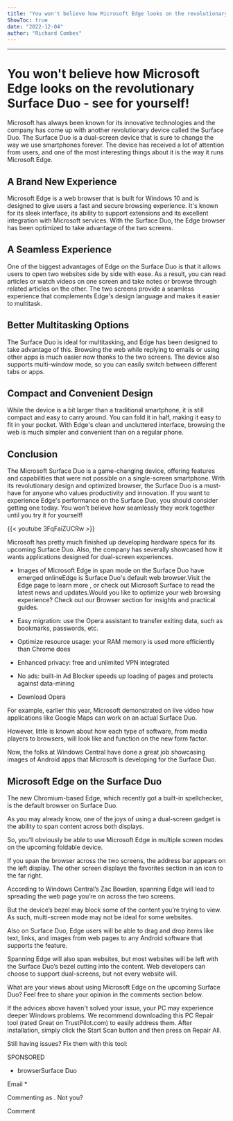 ```yaml
---
title: "You won't believe how Microsoft Edge looks on the revolutionary Surface Duo - see for yourself!"
ShowToc: true 
date: "2022-12-04"
author: "Richard Combes"
---
```

*****
# You won't believe how Microsoft Edge looks on the revolutionary Surface Duo - see for yourself!

Microsoft has always been known for its innovative technologies and the company has come up with another revolutionary device called the Surface Duo. The Surface Duo is a dual-screen device that is sure to change the way we use smartphones forever. The device has received a lot of attention from users, and one of the most interesting things about it is the way it runs Microsoft Edge.

## A Brand New Experience

Microsoft Edge is a web browser that is built for Windows 10 and is designed to give users a fast and secure browsing experience. It's known for its sleek interface, its ability to support extensions and its excellent integration with Microsoft services. With the Surface Duo, the Edge browser has been optimized to take advantage of the two screens.

## A Seamless Experience

One of the biggest advantages of Edge on the Surface Duo is that it allows users to open two websites side by side with ease. As a result, you can read articles or watch videos on one screen and take notes or browse through related articles on the other. The two screens provide a seamless experience that complements Edge's design language and makes it easier to multitask.

## Better Multitasking Options

The Surface Duo is ideal for multitasking, and Edge has been designed to take advantage of this. Browsing the web while replying to emails or using other apps is much easier now thanks to the two screens. The device also supports multi-window mode, so you can easily switch between different tabs or apps.

## Compact and Convenient Design

While the device is a bit larger than a traditional smartphone, it is still compact and easy to carry around. You can fold it in half, making it easy to fit in your pocket. With Edge's clean and uncluttered interface, browsing the web is much simpler and convenient than on a regular phone.

## Conclusion

The Microsoft Surface Duo is a game-changing device, offering features and capabilities that were not possible on a single-screen smartphone. With its revolutionary design and optimized browser, the Surface Duo is a must-have for anyone who values productivity and innovation. If you want to experience Edge's performance on the Surface Duo, you should consider getting one today. You won't believe how seamlessly they work together until you try it for yourself!

{{< youtube 3FqFaiZUCRw >}} 



Microsoft has pretty much finished up developing hardware specs for its upcoming Surface Duo. Also, the company has severally showcased how it wants applications designed for dual-screen experiences.
 
- Images of Microsoft Edge in span mode on the Surface Duo have emerged onlineEdge is Surface Duo's default web browser.Visit the Edge page to learn more , or check out Microsoft Surface to read the latest news and updates.Would you like to optimize your web browsing experience? Check out our Browser section for insights and practical guides.

 
- Easy migration: use the Opera assistant to transfer exiting data, such as bookmarks, passwords, etc.
 - Optimize resource usage: your RAM memory is used more efficiently than Chrome does
 - Enhanced privacy: free and unlimited VPN integrated
 - No ads: built-in Ad Blocker speeds up loading of pages and protects against data-mining
 - Download Opera

 
For example, earlier this year, Microsoft demonstrated on live video how applications like Google Maps can work on an actual Surface Duo.
 
However, little is known about how each type of software, from media players to browsers, will look like and function on the new form factor.
 
Now, the folks at Windows Central have done a great job showcasing images of Android apps that Microsoft is developing for the Surface Duo.
 
## Microsoft Edge on the Surface Duo
 
The new Chromium-based Edge, which recently got a built-in spellchecker, is the default browser on Surface Duo.
 
As you may already know, one of the joys of using a dual-screen gadget is the ability to span content across both displays.
 
So, you’ll obviously be able to use Microsoft Edge in multiple screen modes on the upcoming foldable device.
 
If you span the browser across the two screens, the address bar appears on the left display. The other screen displays the favorites section in an icon to the far right.
 
According to Windows Central’s Zac Bowden, spanning Edge will lead to spreading the web page you’re on across the two screens.
 
But the device’s bezel may block some of the content you’re trying to view. As such, multi-screen mode may not be ideal for some websites.
 
Also on Surface Duo, Edge users will be able to drag and drop items like text, links, and images from web pages to any Android software that supports the feature.
 
Spanning Edge will also span websites, but most websites will be left with the Surface Duo’s bezel cutting into the content. Web developers can choose to support dual-screens, but not every website will.
 
What are your views about using Microsoft Edge on the upcoming Surface Duo? Feel free to share your opinion in the comments section below.
 
 
 

 
If the advices above haven't solved your issue, your PC may experience deeper Windows problems. We recommend downloading this PC Repair tool (rated Great on TrustPilot.com) to easily address them. After installation, simply click the Start Scan button and then press on Repair All.
 
Still having issues? Fix them with this tool:
 
SPONSORED
 
- browserSurface Duo

 
Email * 
 

Commenting as .
Not you?

 
Comment 





